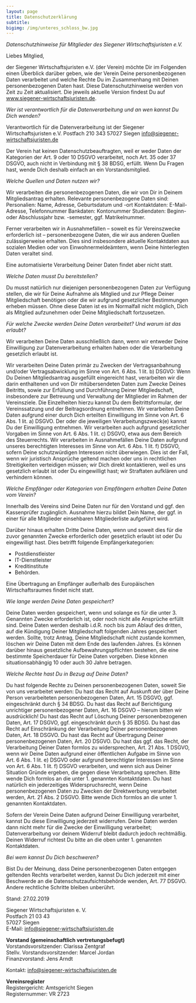 ```yaml
--- 
layout: page
title: Datenschutzerklärung
subtitle: 
bigimg: /img/unteres_schloss_bw.jpg
---
```

_Datenschutzhinweise für Mitglieder des Siegener Wirtschaftsjuristen e.V._


Liebes Mitglied,

der Siegener Wirtschaftsjuristen e.V. (der Verein) möchte Dir im Folgenden einen Überblick darüber geben, wie der Verein Deine personenbezogenen Daten verarbeitet und welche Rechte Du im Zusammenhang mit Deinen personenbezogenen Daten hast. 
Diese Datenschutzhinweise werden von Zeit zu Zeit aktualisiert. Die jeweils aktuelle Version findest Du auf www.siegener-wirtschaftsjuristen.de.

_Wer ist verantwortlich für die Datenverarbeitung und an wen kannst Du Dich wenden?_

Verantwortlich für die Datenverarbeitung ist der Siegener Wirtschaftsjuristen e.V.
Postfach 210 343
57027 Siegen
info@siegener-wirtschaftsjuristen.de

Der Verein hat keinen Datenschutzbeauftragten, weil er weder Daten der Kategorien der Art. 9 oder 10 DSGVO verarbeitet, noch Art. 35 oder 37 DSGVO, auch nicht in Verbindung mit § 38 BDSG, erfüllt. Wenn Du Fragen hast, wende Dich deshalb einfach an ein Vorstandsmitglied. 

_Welche Quellen und Daten nutzen wir?_

Wir verarbeiten die personenbezogenen Daten, die wir von Dir in Deinem Mitgliedsantrag erhalten. 
Relevante personenbezogene Daten sind:
Personalien: Name, Adresse, Geburtsdatum und -ort
Kontaktdaten: E-Mail-Adresse, Telefonnummer
Bankdaten: Kontonummer
Studiendaten: Beginn- oder Abschlussjahr bzw. -semester, ggf. Matrikelnummer.

Ferner verarbeiten wir in Ausnahmefällen – soweit es für Vereinszwecke erforderlich ist – personenbezogene Daten, die wir aus anderen Quellen zulässigerweise erhalten. Dies sind insbesondere aktuelle Kontaktdaten aus sozialen Medien oder von Einwohnermeldeämtern, wenn Deine hinterlegten Daten veraltet sind. 

Eine automatisierte Verarbeitung Deiner Daten findet aber nicht statt.

_Welche Daten musst Du bereitstellen?_

Du musst natürlich nur diejenigen personenbezogenen Daten zur Verfügung stellen, die wir für Deine Aufnahme als Mitglied und zur Pflege Deiner Mitgliedschaft benötigen oder die wir aufgrund gesetzlicher Bestimmungen erheben müssen. Ohne diese Daten ist es im Normalfall nicht möglich, Dich als Mitglied aufzunehmen oder Deine Mitgliedschaft fortzusetzen.

_Für welche Zwecke werden Deine Daten verarbeitet? Und warum ist das erlaubt?_

Wir verarbeiten Deine Daten ausschließlich dann, wenn wir entweder Deine Einwilligung zur Datenverarbeitung erhalten haben oder die Verarbeitung gesetzlich erlaubt ist.

Wir verarbeiten Deine Daten primär zu Zwecken der Vertragsanbahnung und/oder Vertragsabwicklung im Sinne von Art. 6 Abs. 1 lit. b) DSGVO: Wenn Du Deinen Mitgliedsantrag ausgefüllt eingereicht hast, verarbeiten wir die darin enthaltenen und von Dir mitübersendeten Daten zum Zwecke Deines Beitritts, sowie zur Erfüllung und Durchführung Deiner Mitgliedschaft, insbesondere zur Betreuung und Verwaltung der Mitglieder im Rahmen der Vereinsziele. Die Einzelheiten hierzu kannst Du dem Beitrittsformular, der Vereinssatzung und der Beitragsordnung entnehmen.
Wir verarbeiten Deine Daten aufgrund einer durch Dich erteilten Einwilligung im Sinne von Art. 6 Abs. 1 lit. a) DSGVO. Der oder die jeweiligen Verarbeitungszweck(e) kannst Du der Einwilligung entnehmen.
Wir verarbeiten auch aufgrund gesetzlicher Vorgaben im Sinne von Art. 6 Abs. 1 lit. c) DSGVO, etwa aus dem Bereich des Steuerrechts. 
Wir verarbeiten in Ausnahmefällen Deine Daten aufgrund unseres berechtigten Interesses im Sinne von Art. 6 Abs. 1 lit. f) DSGVO, sofern Deine schutzwürdigen Interessen nicht überwiegen. Dies ist der Fall, wenn
wir juristisch Ansprüche geltend machen oder uns in rechtlichen Streitigkeiten verteidigen müssen;
wir Dich direkt kontaktieren, weil es uns gesetzlich erlaubt ist oder Du eingewilligt hast;
wir Straftaten aufklären und verhindern können.

_Welche Empfänger oder Kategorien von Empfängern erhalten Deine Daten vom Verein?_

Innerhalb des Vereins sind Deine Daten nur für den Vorstand und ggf. den Kassenprüfer zugänglich. Ausnahme hierzu bildet Dein Name, der ggf. in einer für alle Mitglieder einsehbaren Mitgliederliste aufgeführt wird.

Darüber hinaus erhalten Dritte Deine Daten, wenn und soweit dies für die zuvor genannten Zwecke erforderlich oder gesetzlich erlaubt ist oder Du eingewilligt hast. Dies betrifft folgende Empfängerkategorien:
- Postdienstleister
- IT-Dienstleister
- Kreditinstitute
- Behörden.

Eine Übertragung an Empfänger außerhalb des Europäischen Wirtschaftsraumes findet nicht statt.

_Wie lange werden Deine Daten gespeichert?_

Deine Daten werden gespeichert, wenn und solange es für die unter 3. Genannten Zwecke erforderlich ist, oder noch nicht alle Ansprüche erfüllt sind. Deine Daten werden deshalb i.d.R. noch bis zum Ablauf des dritten, auf die Kündigung Deiner Mitgliedschaft  folgenden Jahres gespeichert werden.
Sollte, trotz Antrag, Deine Mitgliedschaft nicht zustande kommen, löschen wir Deine Daten mit dem Ende des laufenden Jahres.
Es können darüber hinaus gesetzliche Aufbewahrungspflichten bestehen, die eine bestimmte Speicherdauer für Deine Daten vorgeben. Diese können situationsabhängig 10 oder auch 30 Jahre betragen.

_Welche Rechte hast Du in Bezug auf Deine Daten?_

Du hast folgende Rechte zu Deinen personenbezogenen Daten, soweit Sie von uns verarbeitet werden:
Du hast das Recht auf Auskunft der über Deine Person verarbeiteten personenbezogenen Daten, Art. 15 DSGVO, ggf. eingeschränkt durch § 34 BDSG.
Du hast das Recht auf Berichtigung unrichtiger personenbezogener Daten, Art. 16 DSGVO – hierum bitten wir ausdrücklich!
Du hast das Recht auf Löschung Deiner personenbezogenen Daten, Art. 17 DSGVO, ggf. eingeschränkt durch § 35 BDSG.
Du hast das Recht auf Einschränkung der Verarbeitung Deiner personenbezogenen Daten, Art. 18 DSGVO.
Du hast das Recht auf Übertragung Deiner personenbezogenen Daten, Art. 20 DSGVO.
Du hast das ggf. das Recht, der Verarbeitung Deiner Daten formlos zu widersprechen, Art. 21 Abs. 1 DSGVO, wenn
wir Deine Daten aufgrund einer öffentlichen Aufgabe im Sinne von Art. 6 Abs. 1 lit. e) DSGVO oder aufgrund berechtigter Interessen im Sinne von Art. 6 Abs. 1 lit. f) DSGVO  verarbeiten, und
wenn sich aus Deiner Situation Gründe ergeben, die gegen diese Verarbeitung sprechen. Bitte wende Dich formlos an die unter 1. genannten Kontaktdaten.
Du hast natürlich ein jederzeitiges Widerspruchsrecht, wenn Deine personenbezogenen Daten zu Zwecken der Direktwerbung verarbeitet werden, Art. 21 Abs. 2 DSGVO. Bitte wende Dich formlos an die unter 1. genannten Kontaktdaten.

Sofern der Verein Deine Daten aufgrund Deiner Einwilligung verarbeitet, kannst Du diese Einwilligung jederzeit widerrufen. Deine Daten werden dann nicht mehr für die Zwecke der Einwilligung verarbeitet; Datenverarbeitung vor deinem Widerruf bleibt dadurch jedoch rechtmäßig. Deinen Widerruf richtest Du bitte an die oben unter 1. genannten Kontaktdaten.

_Bei wem kannst Du Dich beschweren?_

Bist Du der Meinung, dass Deine personenbezogenen Daten entgegen geltenden Rechts verarbeitet werden, kannst Du Dich jederzeit mit einer Beschwerde an die Datenschutzaufsichtsbehörde wenden, Art. 77 DSGVO. Andere rechtliche Schritte bleiben unberührt. 


Stand: 27.02.2019

Siegener Wirtschaftsjuristen e. V.  
Postfach 21 03 43   
57027 Siegen  
E-Mail: <info@siegener-wirtschaftsjuristen.de>  

__Vorstand (gemeinschaftlich vertretungsbefugt)__  
Vorstandsvorsitzender: Clarissa Zentgraf  
Stellv. Vorstandsvorsitzender: Marcel Jordan   
Finanzvorstand: Jens Arndt  

Kontakt: <info@siegener-wirtschaftsjuristen.de>

__Vereinsregister__  
Registergericht: Amtsgericht Siegen  
Registernummer: VR 2723  

